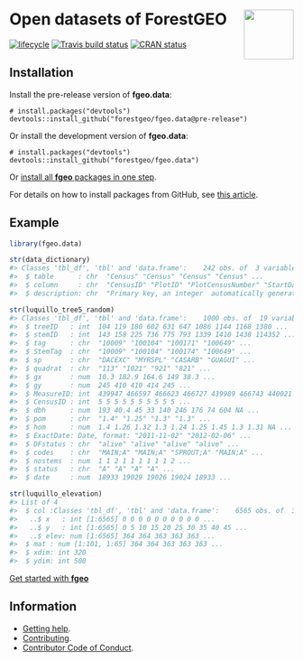 
<!-- README.md is generated from README.Rmd. Please edit that file -->

# <img src="https://i.imgur.com/vTLlhbp.png" align="right" height=88 /> Open datasets of ForestGEO

[![lifecycle](https://img.shields.io/badge/lifecycle-experimental-orange.svg)](https://www.tidyverse.org/lifecycle/#experimental)
[![Travis build
status](https://travis-ci.org/forestgeo/fgeo.data.svg?branch=master)](https://travis-ci.org/forestgeo/fgeo.data)
[![CRAN
status](https://www.r-pkg.org/badges/version/fgeo.data)](https://cran.r-project.org/package=fgeo.data)

## Installation

Install the pre-release version of **fgeo.data**:

    # install.packages("devtools")
    devtools::install_github("forestgeo/fgeo.data@pre-release")

Or install the development version of **fgeo.data**:

    # install.packages("devtools")
    devtools::install_github("forestgeo/fgeo.data")

Or [install all **fgeo** packages in one
step](https://forestgeo.github.io/fgeo/index.html#installation).

For details on how to install packages from GitHub, see [this
article](https://goo.gl/dQKEeg).

## Example

``` r
library(fgeo.data)

str(data_dictionary)
#> Classes 'tbl_df', 'tbl' and 'data.frame':    242 obs. of  3 variables:
#>  $ table      : chr  "Census" "Census" "Census" "Census" ...
#>  $ column     : chr  "CensusID" "PlotID" "PlotCensusNumber" "StartDate" ...
#>  $ description: chr  "Primary key, an integer  automatically generated to uniquely identify a census." "Foreign Key to Site table." "Integer census number for an individual plot, 1=first census, 2=second census, etc. If there are more than one "| __truncated__ "Date on which the first measurement of the census was taken." ...

str(luquillo_tree5_random)
#> Classes 'tbl_df', 'tbl' and 'data.frame':    1000 obs. of  19 variables:
#>  $ treeID   : int  104 119 180 602 631 647 1086 1144 1168 1380 ...
#>  $ stemID   : int  143 158 225 736 775 793 1339 1410 1438 114352 ...
#>  $ tag      : chr  "10009" "100104" "100171" "100649" ...
#>  $ StemTag  : chr  "10009" "100104" "100174" "100649" ...
#>  $ sp       : chr  "DACEXC" "MYRSPL" "CASARB" "GUAGUI" ...
#>  $ quadrat  : chr  "113" "1021" "921" "821" ...
#>  $ gx       : num  10.3 182.9 164.6 149 38.3 ...
#>  $ gy       : num  245 410 410 414 245 ...
#>  $ MeasureID: int  439947 466597 466623 466727 439989 466743 440021 466889 440031 466957 ...
#>  $ CensusID : int  5 5 5 5 5 5 5 5 5 5 ...
#>  $ dbh      : num  193 40.4 45 33 140 246 176 74 604 NA ...
#>  $ pom      : chr  "1.4" "1.25" "1.3" "1.3" ...
#>  $ hom      : num  1.4 1.26 1.32 1.3 1.24 1.25 1.45 1.3 1.31 NA ...
#>  $ ExactDate: Date, format: "2011-11-02" "2012-02-06" ...
#>  $ DFstatus : chr  "alive" "alive" "alive" "alive" ...
#>  $ codes    : chr  "MAIN;A" "MAIN;A" "SPROUT;A" "MAIN;A" ...
#>  $ nostems  : num  1 1 2 1 1 1 1 1 1 2 ...
#>  $ status   : chr  "A" "A" "A" "A" ...
#>  $ date     : num  18933 19029 19026 19024 18933 ...

str(luquillo_elevation)
#> List of 4
#>  $ col :Classes 'tbl_df', 'tbl' and 'data.frame':    6565 obs. of  3 variables:
#>   ..$ x   : int [1:6565] 0 0 0 0 0 0 0 0 0 0 ...
#>   ..$ y   : int [1:6565] 0 5 10 15 20 25 30 35 40 45 ...
#>   ..$ elev: num [1:6565] 364 364 363 363 363 ...
#>  $ mat : num [1:101, 1:65] 364 364 363 363 363 ...
#>  $ xdim: int 320
#>  $ ydim: int 500
```

[Get started with
**fgeo**](https://forestgeo.github.io/fgeo/articles/fgeo.html)

## Information

  - [Getting help](SUPPORT.md).
  - [Contributing](CONTRIBUTING.md).
  - [Contributor Code of Conduct](CODE_OF_CONDUCT.md).
